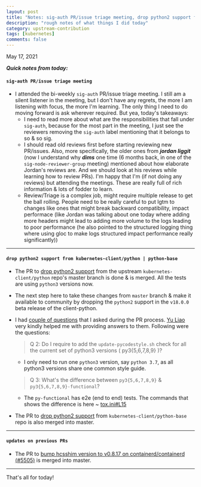 ```yaml
---
layout: post
title: "Notes: sig-auth PR/issue triage meeting, drop python2 support from kubernetes-client/python | python-base #13"
description: "rough notes of what things I did today"
category: upstream-contribution
tags: [kubernetes]
comments: false
---
```


May 17, 2021

***Quick notes from today:***

#### `sig-auth PR/issue triage meeting`

- I attended the bi-weekly `sig-auth` PR/issue triage meeting. I still am a silent listener in the meeting, but I don't have any regrets, the more I am listening with focus, the more I'm learning. The only thing I need to do moving forward is ask wherever required. But yea, today's takeaways:
    - I need to read more about what are the responsibilities that fall under `sig-auth`, because for the most part in the meeting, I just see the reviewers removing the `sig-auth` label mentioning that it belongs to so & so sig.
    - I should read old reviews first before starting reviewing new PR/issues. Also, more specifically, the older ones from ***jordan liggit*** (now I understand why ***dims*** one time (6 months back, in one of the `sig-node-reviewer-group` meeting) mentioned about how elaborate Jordan's reviews are. And we should look at his reviews while learning how to review PRs). I'm happy that I'm (if not doing any reviews) but attending the meetings. These are really full of rich information & lots of fodder to learn.
    - Review/Triage is a complex job, might require multiple release to get the ball rolling. People need to be really careful to put lgtm to changes like ones that might break backward compatibility, impact performace (like Jordan was talking about one today where adding more headers might lead to adding more volume to the logs leading to poor performance (he also pointed to the structured logging thing where using gloc to make logs structured impact performance really significantly))

---

#### `drop python2 support from kubernetes-client/python | python-base`

- The PR to [drop python2 support](https://github.com/kubernetes-client/python/pull/1468) from the upstream `kubernetes-client/python` repo's master branch is done & is merged. All the tests are using `python3` versions now.
- The next step here to take these changes from `master` branch & make it available to community by dropping the `python2` support in the `v18.0.0` beta release of the client-python.
- I had [couple of questions](https://github.com/kubernetes-client/python/pull/1468#issuecomment-841440671) that I asked during the PR process. [Yu Liao](https://github.com/yliaog) very kindly helped me with providing answers to them. Following were the questions:
    > Q 2: Do I require to add the `update-pycodestyle.sh` check for all the current set of python3 versions ( py3{5,6,7,8,9} )?
    - I only need to run one `python3` version, say `python 3.7`, as all python3 versions share one common style guide.
    
    > Q 3: What's the difference between `py3{5,6,7,8,9}` & `py3{5,6,7,8,9}-functional`?
    - The  `py-functional` has e2e (end to end) tests. The commands that shows the difference is here ~ [tox.ini#L15](https://github.com/kubernetes-client/python/blob/821618feb3456674ea586047b972b3ae7559fa42/tox.ini#L15)
- The PR to [drop python2 support](https://github.com/kubernetes-client/python-base/pull/238) from `kubernetes-client/python-base` repo is also merged into master.

---

#### `updates on previous PRs`

- The PR to [bump hcsshim version to v0.8.17 on containerd/containerd (#5505)](https://github.com/containerd/containerd/pull/5505#event-4754268509) is merged into master.

---

That's all for today!
